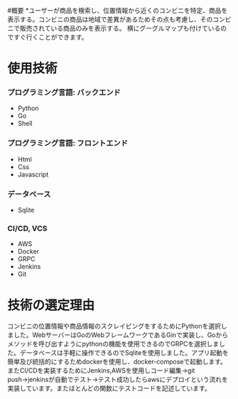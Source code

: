 
#概要
*ユーザーが商品を検索し、位置情報から近くのコンビニを特定、商品を表示する。コンビニの商品は地域で差異があるためその点も考慮し、そのコンビニで販売されている商品のみを表示する。
横にグーグルマップも付けているのですぐ行くことができます。


# 使用技術

### プログラミング言語: バックエンド
* Python
* Go
* Shell
 
### プログラミング言語: フロントエンド
* Html
* Css
* Javascript

### データベース
* Sqlite

### CI/CD, VCS
* AWS
* Docker
* GRPC
* Jenkins
* Git

# 技術の選定理由
コンビニの位置情報や商品情報のスクレイピングをするためにPythonを選択しました。WebサーバーはGoのWebフレームワークであるGinで実装し、Goからメソッドを呼び出すようにpythonの機能を使用できるのでGRPCを選択しました。データベースは手軽に操作できるのでSqliteを使用しました。アプリ起動を簡単及び統括的にするためdockerを使用し、docker-composeで起動します。またCI/CDを実装するためにJenkins,AWSを使用しコード編集→git push→jenkinsが自動でテスト→テスト成功したらawsにデプロイという流れを実装しています。またほとんどの関数にテストコードを記述しています。
